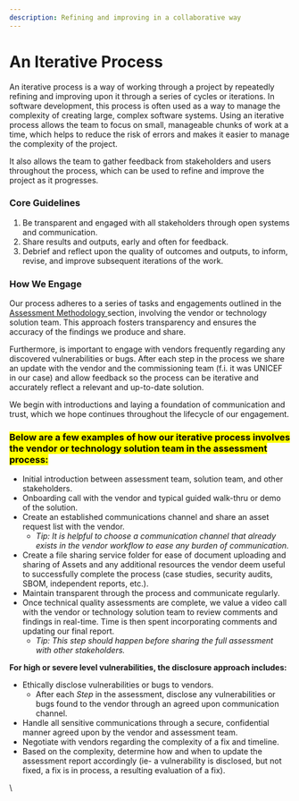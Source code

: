 ```yaml
---
description: Refining and improving in a collaborative way
---
```


# An Iterative Process

An iterative process is a way of working through a project by repeatedly refining and improving upon it through a series of cycles or iterations. In software development, this process is often used as a way to manage the complexity of creating large, complex software systems. Using an iterative process allows the team to focus on small, manageable chunks of work at a time, which helps to reduce the risk of errors and makes it easier to manage the complexity of the project.

It also allows the team to gather feedback from stakeholders and users throughout the process, which can be used to refine and improve the project as it progresses.&#x20;

### Core Guidelines

1. Be transparent and engaged with all stakeholders through open systems and communication.
2. Share results and outputs, early and often for feedback.
3. Debrief and reflect upon the quality of outcomes and outputs, to inform, revise, and improve subsequent iterations of the work.

### How We Engage&#x20;

Our process adheres to a series of tasks and engagements outlined in the [Assessment Methodology ](audit-components-steps-and-timeline/)section, involving the vendor or technology solution team. This approach fosters transparency and ensures the accuracy of the findings we produce and share.

Furthermore, is important to engage with vendors frequently regarding any discovered vulnerabilities or bugs. After each step in the process we share an update with the vendor and the commissioning team (f.i. it was UNICEF in our case) and allow feedback so the process can be iterative and accurately reflect a relevant and up-to-date solution.&#x20;

We begin with introductions and laying a foundation of communication and trust, which we hope continues throughout the lifecycle of our engagement.&#x20;

### <mark style="background-color:yellow;">**Below are a few examples of how our iterative process involves the vendor or technology solution team in the assessment process:**</mark> &#x20;

* Initial introduction between assessment team, solution team, and other stakeholders.
* Onboarding call with the vendor and typical guided walk-thru or demo of the solution.
* Create an established communications channel and share an asset request list with the vendor.
  * _Tip: It is helpful to choose a communication channel that already exists in the vendor workflow to ease any burden of communication._
* &#x20;Create a file sharing service folder for ease of document uploading and sharing of Assets and any additional resources the vendor deem useful to successfully complete the process (case studies, security audits, SBOM, independent reports, etc.).
* Maintain transparent through the process and communicate regularly.&#x20;
* Once technical quality assessments are complete, we value a video call with the vendor or technology solution team to review comments and findings in real-time. Time is then spent incorporating comments and updating our final report.
  * _Tip: This step should happen before sharing the full assessment with other stakeholders._&#x20;

**For high or severe level vulnerabilities, the disclosure approach includes:**&#x20;

* Ethically disclose vulnerabilities or bugs to vendors.
  * After each _Step_ in the assessment, disclose any vulnerabilities or bugs found to the vendor through an agreed upon communication channel.
* Handle all sensitive communications through a secure, confidential manner agreed upon by the vendor and assessment team.
* Negotiate with vendors regarding the complexity of a fix and timeline.
* Based on the complexity, determine how and when to update the assessment report accordingly (ie- a vulnerability is disclosed, but not fixed, a fix is in process, a resulting evaluation of a fix).

\


